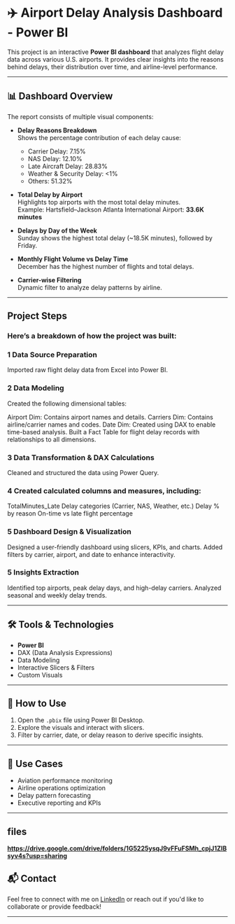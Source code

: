 # ✈️ Airport Delay Analysis Dashboard - Power BI

This project is an interactive **Power BI dashboard** that analyzes flight delay data across various U.S. airports. It provides clear insights into the reasons behind delays, their distribution over time, and airline-level performance.

---

## 📊 Dashboard Overview

The report consists of multiple visual components:

- **Delay Reasons Breakdown**  
  Shows the percentage contribution of each delay cause:
  - Carrier Delay: 7.15%
  - NAS Delay: 12.10%
  - Late Aircraft Delay: 28.83%
  - Weather & Security Delay: <1%
  - Others: 51.32%

- **Total Delay by Airport**  
  Highlights top airports with the most total delay minutes.  
  Example: Hartsfield–Jackson Atlanta International Airport: **33.6K minutes**

- **Delays by Day of the Week**  
  Sunday shows the highest total delay (~18.5K minutes), followed by Friday.

- **Monthly Flight Volume vs Delay Time**  
  December has the highest number of flights and total delays.

- **Carrier-wise Filtering**  
  Dynamic filter to analyze delay patterns by airline.

---
## Project Steps
### Here’s a breakdown of how the project was built:

### 1 Data Source Preparation
Imported raw flight delay data from Excel into Power BI.

### 2 Data Modeling
Created the following dimensional tables:

Airport Dim: Contains airport names and details.
Carriers Dim: Contains airline/carrier names and codes.
Date Dim: Created using DAX to enable time-based analysis.
Built a Fact Table for flight delay records with relationships to all dimensions.

### 3 Data Transformation & DAX Calculations
Cleaned and structured the data using Power Query.

### 4 Created calculated columns and measures, including:
TotalMinutes_Late
Delay categories (Carrier, NAS, Weather, etc.)
Delay % by reason
On-time vs late flight percentage

### 5 Dashboard Design & Visualization
Designed a user-friendly dashboard using slicers, KPIs, and charts.
Added filters by carrier, airport, and date to enhance interactivity.

### 5 Insights Extraction
Identified top airports, peak delay days, and high-delay carriers.
Analyzed seasonal and weekly delay trends.

---
## 🛠 Tools & Technologies

- **Power BI**
- DAX (Data Analysis Expressions)
- Data Modeling
- Interactive Slicers & Filters
- Custom Visuals

---


## 🚀 How to Use

1. Open the `.pbix` file using Power BI Desktop.
2. Explore the visuals and interact with slicers.
3. Filter by carrier, date, or delay reason to derive specific insights.

---

## 📌 Use Cases

- Aviation performance monitoring
- Airline operations optimization
- Delay pattern forecasting
- Executive reporting and KPIs

---

## files
**https://drive.google.com/drive/folders/1G5225ysqJ9vFFuFSMh_cpjJ1ZIBsyv4s?usp=sharing**

## 📬 Contact

Feel free to connect with me on [LinkedIn](#) or reach out if you'd like to collaborate or provide feedback!

---



